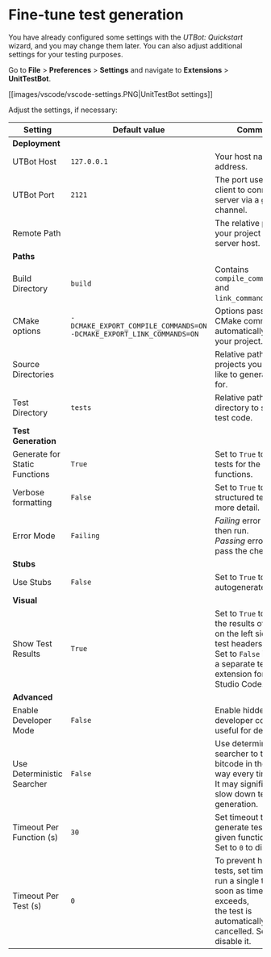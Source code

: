 # Fine-tune test generation

You have already configured some settings with the _UTBot: Quickstart_ wizard, and you may change them later. You 
can also adjust additional settings for your testing purposes.

Go to **File** > **Preferences** > **Settings** and navigate to **Extensions** > **UnitTestBot**.

[[images/vscode/vscode-settings.PNG|UnitTestBot settings]]

Adjust the settings, if necessary:

| Setting                       | Default value | Comments                                                                                                                                                                   |
|-------------------------------|---------|----------------------------------------------------------------------------------------------------------------------------------------------------------------------------|
| **Deployment**                |         |                                                                                                                                                                            |
| UTBot Host                    | `127.0.0.1` | Your host name or IP address.                                                                                                                                              |
| UTBot Port                    | `2121`  | The port used by the client to connect to a server via a gRPC channel.                                                                                                     |
| Remote Path                   |         | The relative path to your project on the server host.                                                                                                                      |
| **Paths**                     |         |                                                                                                                                                                            |
| Build Directory               | `build` | Contains `compile_commands.json` and `link_commands.json`.                                                                                                                 |
| CMake options                 | `-DCMAKE_EXPORT_COMPILE_COMMANDS=ON`<br>`-DCMAKE_EXPORT_LINK_COMMANDS=ON` | Options passed to CMake command to automatically build your project.                                                                                                       |
| Source Directories            |        | Relative paths to the projects you would like to generate tests for.                                                                                                       |
| Test Directory                | `tests`| Relative path to a directory to store your test code.                                                                                                                      |
| **Test Generation**           |   |                                                                                                                                                                            |
| Generate for Static Functions | `True`      | Set to `True` to generate tests for the C static functions.                                                                                                                |
| Verbose formatting            | `False`     | Set to `True` to generate structured tests with more detail.                                                                                                               |
| Error Mode                    | `Failing`   | _Failing_ error tests fail then run.<br>_Passing_ error tests pass the checks.                                                                                             |
| **Stubs**                     |     |                                                                                                                                                                            |
| Use Stubs                     | `False`     | Set to `True` to use autogenerated stubs.                                                                                                                 |
| **Visual**                    |     |                                                                                                                                                                            |
| Show Test Results             | `True`      | Set to `True` to display the results of test runs on the left side of the test headers.<br>Set to `False` if you use a separate test run extension for Visual Studio Code. |
| **Advanced**                  |    |                                                                                                                                                                            |
| Enable Developer Mode         | `False`       | Enable hidden developer commands useful for debug.                                                                                                                         |
| Use Deterministic Searcher    | `False`       | Use deterministic searcher to traverse bitcode in the same way every time.<br>It may significantly slow down test generation.                                              |
| Timeout Per Function (s)      | `30`          | Set timeout to generate tests for a given function.<br>Set to `0` to disable it.                                                                                           |
| Timeout Per Test (s)          | `0`        | To prevent hanging tests, set timeout to run a single test. As soon as timeout exceeds,<br>the test is automatically cancelled. Set to `0` to disable it.                  |
